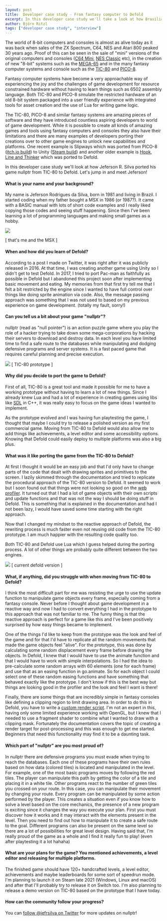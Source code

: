 ```yaml
---
layout: post
title:  Developer case study - From fantasy computer to Defold
excerpt: In this developer case study we'll take a look at how Brasilian game developer Jeferson R. Silva ported a game from TIC-80 to Defold.
author: Björn Ritzl
tags: ["developer case study", "interview"]
---
```


The world of 8-bit computers and consoles is almost as alive today as it was back when sales of the ZX Spectrum, C64, NES and Atari 800 peaked 30 years ago. Proof of this can be seen in the sale of "mini" versions of the original computers and consoles ([C64 Mini](https://retrogames.biz/thec64-mini), [NES Classic](https://www.nintendo.com/nes-classic/) etc), in the creation of new "8-bit" systems such as the [MEGA-65](https://mega65.org/) and in the many fantasy computer systems and console such as the [TIC-80](https://tic80.com/) and [PICO-8](https://www.lexaloffle.com/pico-8.php).

Fantasy computer systems have become a very approachable way of experiencing the joy and the challenges of game development for resource constrained hardware without having to learn things such as 6502 assembly language. Both TIC-80 and PICO-8 simulate the restricted hardware of an old 8-bit system packaged into a user friendly experience with integrated tools for asset creation and the use of Lua for writing game logic.

The TIC-80, PICO-8 and similar fantasy systems are amazing pieces of software and they have introduced countless aspiring developers to world of game development. While it is possible to create all kinds of amazing games and tools using fantasy computers and consoles they also have their limitations and there are many examples of developers porting their creations over to other game engines to unlock new capabilities and platforms. One recent example is Slipways which was ported from PICO-8 ([itch.io build](https://krajzeg.itch.io/slipways)) to Unity ([Steam build](https://store.steampowered.com/app/1264280/Slipways/)) and another older example is [Hook, Line and Thinker](https://forum.defold.com/t/hook-line-and-thinker-11-devlogs/15963) which was ported to Defold.

In this developer case study we'll look at how Jeferson R. Silva ported his game nullptr from TIC-80 to Defold. Let's jump in and meet Jeferson!


#### What is your name and your background?

My name is Jeferson Rodrigues da Silva, born in 1981 and living in Brazil. I started coding when my father bought a MSX in 1986 (or 1987?). It came with a BASIC manual with lots of short code examples and I really liked copying those codes and seeing stuff happening. Since then I've been learning a lot of programming languages and making small games as a hobby.

![](/images/posts/developer-case-study-from-fantasy-computer-to-defold/jeferson-msx.png)

[ that's me and the MSX ]


#### When and how did you learn of Defold?

According to a post I made on Twitter, it was right after it was publicly released in 2016. At that time, I was creating another game using Unity so I didn't get to test Defold. In 2017, I tried to port Pac-man as faithfully as possible in Defold but I abandoned this project soon after implementing basic movement and eating. My memories from that first try tell me that I felt a bit restricted by the engine since I wanted to have full control over things like doing sprite animation via code. Also, the message passing approach was something that I was not used to based on my previous experience on game development. (totally my fault, sorry!)


#### Can you tell us a bit about your game "nullptr"?

nullptr (read as "null pointer") is an action puzzle game where you play the role of a hacker trying to take down some mega-corporations by hacking their servers to download and destroy data. In each level you have limited time to find a safe route to the databases while manipulating and dodging defensive programs and server systems. It is a fast paced game that requires careful planning and precise execution.

![](/images/posts/developer-case-study-from-fantasy-computer-to-defold/nullptr-tic80.png)
[ TIC-80 prototype ]


#### Why did you decide to port the game to Defold?

First of all, TIC-80 is a great tool and made it possible for me to have a working prototype without having to learn a lot of new things. Since I already knew Lua and had a lot of experience in creating games using libs like [SDL](https://www.libsdl.org/) in C++, it was really easy to focus on the game ideas I wanted to implement.

As the prototype evolved and I was having fun playtesting the game, I thought that maybe I could try to release a polished version as my first commercial game. Moving from TIC-80 to Defold would also allow me to add things like achievements, a level editor and some accessibility options. Knowing that Defold could easily deploy to multiple platforms was also a big plus.


#### What was it like porting the game from the TIC-80 to Defold?

At first I thought it would be an easy job and that I'd only have to change parts of the code that dealt with drawing sprites and primitives to the screen. I lazily skimmed through the documentation and tried to replicate the procedural approach of the TIC-80 version to Defold. It seemed to work but I soon found out that things were not looking so good on the [web profiler](https://defold.com/manuals/profiling/#the-web-profiler). It turned out that I had a lot of game objects with their own scripts and update functions and that was not the way I should be doing stuff in Defold. This is something that is explained in the documentation and had I not been lazy, I would have saved some time starting with the right approach.

Now that I changed my mindset to the reactive approach of Defold, the rewriting process is much faster even not reusing old code from the TIC-80 prototype. I am much happier with the resulting code quality too.

Both TIC-80 and Defold use Lua which I guess helped during the porting process. A lot of other things are probably quite different between the two engines.

![](/images/posts/developer-case-study-from-fantasy-computer-to-defold/nullptr-defold.png)
[ current defold version ]


#### What, if anything, did you struggle with when moving from TIC-80 to Defold?

I think the most difficult part for me was resisting the urge to use the update function to manipulate game objects every frame, especially coming from a fantasy console. Never before I thought about game development in a reactive way and now I had to convert everything I had in the prototype to this approach that was not familiar to me. The funny thing is that the reactive approach is perfect for a game like this and I've been positively surprised by how easy things became to implement.

One of the things I'd like to keep from the prototype was the look and feel of the game and for that I'd have to replicate all the random movements that made the game objects feel "alive". For the prototype, this was done by calculating some random displacement every frame before drawing the objects. In Defold, I knew that I would have to use the animate function and that I would have to work with simple interpolations. So I had the idea to pre-calculate some random arrays with 60 elements (one for each frame) and use that as an easing function in go.animate. So for each object I could select one of these random easing functions and have something that behaved exactly like the prototype. I don't know if this is the best way but things are looking good in the profiler and the look and feel I want is there!

Finally, there are some things that are incredibly simple in fantasy consoles like defining a clipping region to limit drawing area. In order to do this in Defold, you have to write a [custom render script](https://defold.com/manuals/render/). I'm not an expert in this, having only some limited experience working with OpenGL, but I knew that I needed to use a fragment shader to combine what I wanted to draw with a clipping mask. Fortunately the documentation covers the topic of creating a render target for post-processing and this was enough to get me started. Beginners that need this functionality may find it to be a daunting task.


#### Which part of "nullptr" are you most proud of?

In nullptr there are defensive programs you must evade when trying to reach the databases. Each one of these programs have their own rules based on how data (colored tiles) is located and manipulated in the level. For example, one of the most basic programs moves by following the red tiles. The player can manipulate this path by getting the color of a tile and placing it in a white tile. Other programs react to the number of green tiles you crossed on your route. In this case, you can manipulate their movement by changing your route. Every program can be manipulated by some action performed by the player. This creates a situation even if you know how to solve a level based on the core mechanics, the presence of a new program is exciting since it changes the way you execute your plan. First you must discover how it works and it may interact with the elements present in the level. Then you need to find out how to manipulate it to create a safe route to the goal. Different programs can also be present on the same level so there are a lot of possibilities for great level design. Having said that, I'm really proud of the game as a whole and I find it really fun to play! (even after playtesting it a lot hahaha)


#### What are your plans for the game? You mentioned achievements, a level editor and releasing for multiple platforms.

The finished game should have 120+ handcrafted levels, a level editor, achievements and maybe leaderboards for some sort of speedrun mode. I'm planning to launch it on Steam late 2021 (Windows, Linux and macOS) and after that I'll probably try to release it on Switch too. I'm also planning to release a demo version on TIC-80 based on the prototype that I have today.


#### How can the community follow your progress?

You can [follow @jefrsilva on Twitter](https://twitter.com/jefrsilva) for more updates on nullptr!
